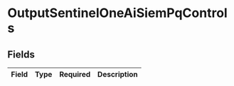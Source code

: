 # OutputSentinelOneAiSiemPqControls


## Fields

| Field       | Type        | Required    | Description |
| ----------- | ----------- | ----------- | ----------- |